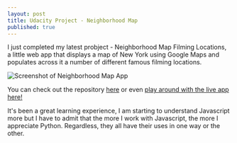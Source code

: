 ```yaml
---
layout: post
title: Udacity Project - Neighborhood Map
published: true
---
```



I just completed my latest probject - Neighborhood Map Filming Locations, a little web app that displays a map of New York using Google Maps and populates across it a number of different famous filming locations. 

![Screenshot of Neighborhood Map App](minimalistic.github.io/images/film_locations_ss.png)

You can check out the repository [here](https://github.com/Minimalistic/Neighborhood_Map_Filming_Locations) or even [play around with the live app here!](http://jasonhmarsh.com/Neighborhood_Map_Filming_Locations/)

It's been a great learning experience, I am starting to understand Javascript more but I have to admit that the more I work with Javascript, the more I appreciate Python.  Regardless, they all have their uses in one way or the other.

